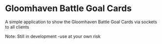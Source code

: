 # Gloomhaven Battle Goal Cards
A simple application to show the Gloomhaven Battle Goal Cards via sockets to all clients

Note: Still in development -use at your own risk

